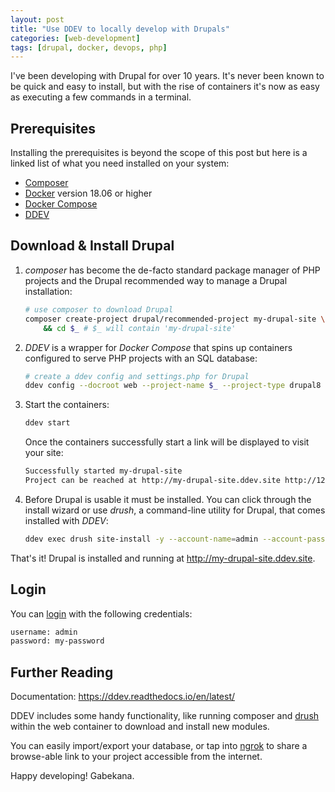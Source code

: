 ```yaml
---
layout: post
title: "Use DDEV to locally develop with Drupals"
categories: [web-development]
tags: [drupal, docker, devops, php]
---
```


I've been developing with Drupal for over 10 years. It's never been known to be quick and easy to install, but with the rise of containers it's now as easy as executing a few commands in a terminal.

## Prerequisites

Installing the prerequisites is beyond the scope of this post but here is a linked list of what you need installed on your system:

- [Composer](https://getcomposer.org/download/)
- [Docker](https://docs.docker.com/get-docker/) version 18.06 or higher
- [Docker Compose](https://docs.docker.com/compose/install/)
- [DDEV](https://ddev.readthedocs.io/en/latest/#installation)

## Download & Install Drupal

1. _composer_ has become the de-facto standard package manager of PHP projects and the Drupal recommended way to manage a Drupal installation:

   ```bash
   # use composer to download Drupal
   composer create-project drupal/recommended-project my-drupal-site \
       && cd $_ # $_ will contain 'my-drupal-site'
   ```

2. _DDEV_ is a wrapper for *Docker Compose* that spins up containers configured to serve PHP projects with an SQL database:

   ```bash
   # create a ddev config and settings.php for Drupal
   ddev config --docroot web --project-name $_ --project-type drupal8
   ```

3. Start the containers:

   ```bash
   ddev start
   ```

   Once the containers successfully start a link will be displayed to visit your site:

   ```bash
   Successfully started my-drupal-site
   Project can be reached at http://my-drupal-site.ddev.site http://127.0.0.1:32780
   ```

4. Before Drupal is usable it must be installed. You can click through the install wizard or use _drush_, a command-line utility for Drupal, that comes installed with _DDEV_:

   ```bash
   ddev exec drush site-install -y --account-name=admin --account-pass=my-password
   ```

That's it! Drupal is installed and running at http://my-drupal-site.ddev.site.

## Login

You can [login](http://my-drupal-site.ddev.site/user/login) with the following credentials:

```bash
username: admin
password: my-password
```

## Further Reading

Documentation: https://ddev.readthedocs.io/en/latest/

DDEV includes some handy functionality, like running composer and [drush](https://www.drush.org/) within the web container to download and install new modules.

You can easily import/export your database, or tap into [ngrok](https://ngrok.com/) to share a browse-able link to your project accessible from the internet.

Happy developing! Gabekana.
